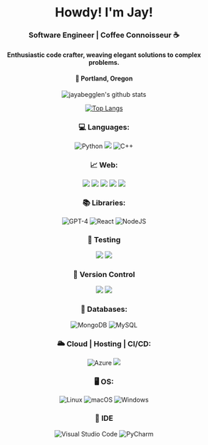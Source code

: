 <div align="center">
  <h1>Howdy! I'm Jay!</h1>
  
  <h3>Software Engineer | Coffee Connoisseur ☕</h3>
  <h4>Enthusiastic code crafter, weaving elegant solutions to complex problems.</h4>
  <h4>🌲 Portland, Oregon </h4> 

![jayabegglen's github stats](https://github-readme-stats.vercel.app/api?username=jaysabe&theme=dark&show_icons=true&hide_title=true&include_all_commits=true&rank_icon=github)

[![Top Langs](https://github-readme-stats.vercel.app/api/top-langs/?username=jaysabe&layout=compact&theme=dark)](https://github.com/jaysabe/github-readme-stats)

  <h3>💻 Languages: </h3>
  <img src="https://img.shields.io/badge/python-3670A0?style=for-the-badge&amp;logo=python&amp;logoColor=ffffff" alt="Python">
    <img src="https://img.shields.io/badge/JavaScript-F7DF1E?style=for-the-badge&logo=javascript&logoColor=black"/>
  <img src="https://img.shields.io/badge/c++-%2300599C.svg?style=for-the-badge&amp;logo=c%2B%2B&amp;logoColor=white" alt="C++">
  
  <h3>📈 Web: </h3>
  <img src="https://img.shields.io/badge/html5-%23E34F26.svg?style=for-the-badge&logo=html5&logoColor=white"/>
  <img src="https://img.shields.io/badge/css3-%231572B6.svg?style=for-the-badge&logo=css3&logoColor=white"/>
  <img src="https://img.shields.io/badge/Sass-CC6699?style=for-the-badge&logo=sass&logoColor=white"/>
  <img src="https://img.shields.io/badge/Bootstrap-563D7C?style=for-the-badge&logo=bootstrap&logoColor=white"/>
  <img src="https://img.shields.io/badge/Markdown-000000?style=for-the-badge&logo=markdown&logoColor=white"/>
  
  <h3>📚 Libraries: </h3>
  <img src="https://img.shields.io/badge/OPENAI-74aa9c?style=for-the-badge&amp;logo=openai&amp;logoColor=white" alt="GPT-4">
  <img src="https://img.shields.io/badge/react-%2320232a.svg?style=for-the-badge&amp;logo=react&amp;logoColor=%2361DAFB" alt="React">
  <img src="https://img.shields.io/badge/node.js-6DA55F?style=for-the-badge&amp;logo=node.js&amp;logoColor=white" alt="NodeJS">

  <h3>🧪 Testing</h3>
  <img src="https://img.shields.io/badge/Jest-323330?style=for-the-badge&logo=Jest&logoColor=white"/>
  <img src="https://img.shields.io/badge/testing%20library-323330?style=for-the-badge&logo=testing-library&logoColor=red"/>

  <h3>🎯 Version Control</h3>
  <img src="https://img.shields.io/badge/GIT-E44C30?style=for-the-badge&logo=git&logoColor=white"/>
  <img src ="https://img.shields.io/badge/GitHub-100000?style=for-the-badge&logo=github&logoColor=white"/>
  
  <h3>📅 Databases: </h3>
  <img src="https://img.shields.io/badge/MongoDB-%234ea94b.svg?style=for-the-badge&amp;logo=mongodb&amp;logoColor=white" alt="MongoDB">
  <img src="https://img.shields.io/badge/mysql-%2300f.svg?style=for-the-badge&amp;logo=mysql&amp;logoColor=white" alt="MySQL">
 
  <h3>🌥️ Cloud | Hosting | CI/CD: </h3>
  <img src="https://img.shields.io/badge/azure-3230072C6.svg?style=for-the-badge&amp;logo=microsoftazure&amp;logoColor=white" alt="Azure">
  <img src ="https://img.shields.io/badge/Netlify-00C7B7?style=for-the-badge&logo=netlify&logoColor=white"/>
 
  <h3>🖥️ OS:</h3>
  <img src="https://img.shields.io/badge/Linux-3FCC624?style=for-the-badge&amp;logo=linux&amp;logoColor=black" alt="Linux">
  <img src="https://img.shields.io/badge/mac%20os-000000?style=for-the-badge&amp;logo=macos&amp;logoColor=F0F0F0" alt="macOS">
  <img src="https://img.shields.io/badge/Windows-0078D6?style=for-the-badge&amp;logo=windows&amp;logoColor=white" alt="Windows">
  
  <h3>📓 IDE</h3>
  <img src="https://img.shields.io/badge/Visual%20Studio%20Code-0078d7.svg?style=for-the-badge&amp;logo=visual-studio-code&amp;logoColor=white" alt="Visual Studio Code">
  <img src="https://img.shields.io/badge/pycharm-143?style=for-the-badge&amp;logo=pycharm&amp;logoColor=black&amp;color=black&amp;labelColor=green" alt="PyCharm">

